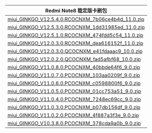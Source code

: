| Redmi Note8  稳定版卡刷包    |
| ---- |
| [miui_GINKGO_V12.5.4.0.RCOCNXM_7b06ce4b4d_11.0.zip](https://hugeota.d.miui.com/V12.5.4.0.RCOCNXM/miui_GINKGO_V12.5.4.0.RCOCNXM_7b06ce4b4d_11.0.zip)    |
| [miui_GINKGO_V12.5.3.0.RCOCNXM_1dd31985ed_11.0.zip](https://hugeota.d.miui.com/V12.5.3.0.RCOCNXM/miui_GINKGO_V12.5.3.0.RCOCNXM_1dd31985ed_11.0.zip)    |
| [miui_GINKGO_V12.5.1.0.RCOCNXM_474fdd5c54_11.0.zip](https://hugeota.d.miui.com/V12.5.1.0.RCOCNXM/miui_GINKGO_V12.5.1.0.RCOCNXM_474fdd5c54_11.0.zip)    |
| [miui_GINKGO_V12.0.3.0.RCOCNXM_dea616152f_11.0.zip](https://hugeota.d.miui.com/V12.0.3.0.RCOCNXM/miui_GINKGO_V12.0.3.0.RCOCNXM_dea616152f_11.0.zip)    |
| [miui_GINKGO_V12.0.3.0.QCOCNXM_e41fdaaac9_10.0.zip](https://hugeota.d.miui.com/V12.0.3.0.QCOCNXM/miui_GINKGO_V12.0.3.0.QCOCNXM_e41fdaaac9_10.0.zip)    |
| [miui_GINKGO_V12.0.2.0.QCOCNXM_fad5afbf68_10.0.zip](https://hugeota.d.miui.com/V12.0.2.0.QCOCNXM/miui_GINKGO_V12.0.2.0.QCOCNXM_fad5afbf68_10.0.zip)    |
| [miui_GINKGO_V11.0.8.0.PCOCNXM_40bbde64f6_9.0.zip](https://hugeota.d.miui.com/V11.0.8.0.PCOCNXM/miui_GINKGO_V11.0.8.0.PCOCNXM_40bbde64f6_9.0.zip)    |
| [miui_GINKGO_V11.0.7.0.PCOCNXM_103aa0209f_9.0.zip](https://hugeota.d.miui.com/V11.0.7.0.PCOCNXM/miui_GINKGO_V11.0.7.0.PCOCNXM_103aa0209f_9.0.zip)    |
| [miui_GINKGO_V11.0.6.0.PCOCNXM_c0598800f6_9.0.zip](https://hugeota.d.miui.com/V11.0.6.0.PCOCNXM/miui_GINKGO_V11.0.6.0.PCOCNXM_c0598800f6_9.0.zip)    |
| [miui_GINKGO_V11.0.5.0.PCOCNXM_01cc753a51_9.0.zip](https://hugeota.d.miui.com/V11.0.5.0.PCOCNXM/miui_GINKGO_V11.0.5.0.PCOCNXM_01cc753a51_9.0.zip)    |
| [miui_GINKGO_V11.0.4.0.PCOCNXM_7248ec69cc_9.0.zip](https://hugeota.d.miui.com/V11.0.4.0.PCOCNXM/miui_GINKGO_V11.0.4.0.PCOCNXM_7248ec69cc_9.0.zip)    |
| [miui_GINKGO_V11.0.3.0.PCOCNXM_b07db156df_9.0.zip](https://hugeota.d.miui.com/V11.0.3.0.PCOCNXM/miui_GINKGO_V11.0.3.0.PCOCNXM_b07db156df_9.0.zip)    |
| [miui_GINKGO_V11.0.2.0.PCOCNXM_4f887a3f3e_9.0.zip](https://hugeota.d.miui.com/V11.0.2.0.PCOCNXM/miui_GINKGO_V11.0.2.0.PCOCNXM_4f887a3f3e_9.0.zip)    |
| [miui_GINKGO_V10.3.8.0.PCOCNXM_378cda9a0b_9.0.zip](https://hugeota.d.miui.com/V10.3.8.0.PCOCNXM/miui_GINKGO_V10.3.8.0.PCOCNXM_378cda9a0b_9.0.zip)    |
